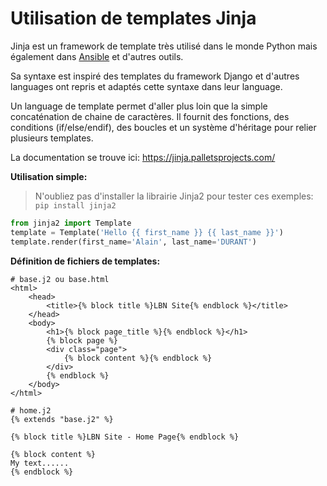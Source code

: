 # Utilisation de templates Jinja

Jinja est un framework de template très utilisé dans le monde Python mais également dans [Ansible](https://docs.ansible.com/ansible/latest/user_guide/playbooks_templating.html) et d'autres outils.

Sa syntaxe est inspiré des templates du framework Django et d'autres languages ont repris et adaptés cette syntaxe dans leur language.

Un language de template permet d'aller plus loin que la simple concaténation de chaine de caractères. Il fournit des fonctions, des conditions (if/else/endif), des boucles et un système d'héritage pour relier plusieurs templates.

La documentation se trouve ici: https://jinja.palletsprojects.com/

**Utilisation simple:**

> N'oubliez pas d'installer la librairie Jinja2 pour tester ces exemples: `pip install jinja2`

```python
from jinja2 import Template
template = Template('Hello {{ first_name }} {{ last_name }}')
template.render(first_name='Alain', last_name='DURANT')
```

**Définition de fichiers de templates:**

```jinja
# base.j2 ou base.html
<html>
    <head>
        <title>{% block title %}LBN Site{% endblock %}</title>          
    </head>
    <body>
        <h1>{% block page_title %}{% endblock %}</h1>
        {% block page %}
        <div class="page">
            {% block content %}{% endblock %}
        </div>
        {% endblock %}
    </body>
</html>
```

```jinja
# home.j2
{% extends "base.j2" %}

{% block title %}LBN Site - Home Page{% endblock %}

{% block content %}
My text......
{% endblock %}
```


